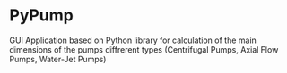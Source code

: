 # PyPump
GUI Application based on Python library for calculation of the main dimensions of the pumps diffrerent types (Centrifugal Pumps, Axial Flow Pumps, Water-Jet Pumps)
